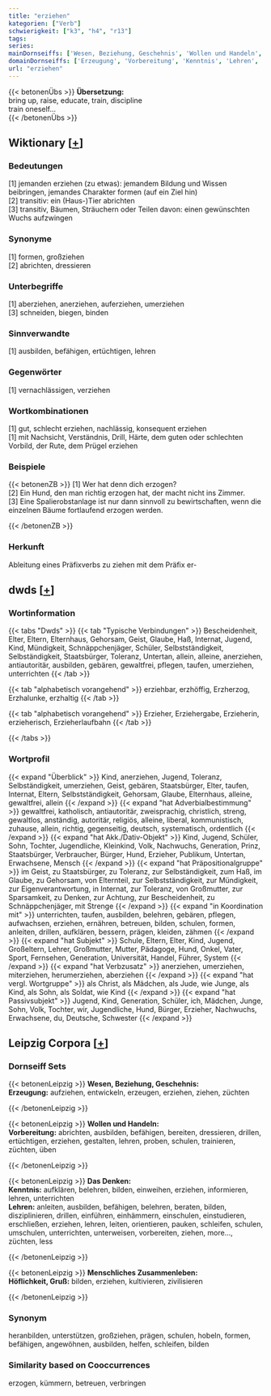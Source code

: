 ```yaml
---
title: "erziehen"
kategorien: ["Verb"]
schwierigkeit: ["k3", "h4", "r13"]
tags:
series:
mainDornseiffs: ['Wesen, Beziehung, Geschehnis', 'Wollen und Handeln', 'Das Denken', 'Menschliches Zusammenleben']
domainDornseiffs: ['Erzeugung', 'Vorbereitung', 'Kenntnis', 'Lehren', 'Höflichkeit, Gruß']
url: "erziehen"
---
```


{{< betonenÜbs >}}
**Übersetzung:**  
bring up, raise, educate, train, discipline  
train  oneself...  
{{< /betonenÜbs >}}

## Wiktionary [[+](https://de.wiktionary.org/wiki/erziehen)]

### Bedeutungen
[1] jemanden erziehen (zu etwas): jemandem Bildung und Wissen beibringen, jemandes Charakter formen (auf ein Ziel hin)  
[2] transitiv: ein (Haus-)Tier abrichten  
[3] transitiv, Bäumen, Sträuchern oder Teilen davon: einen gewünschten Wuchs aufzwingen  

### Synonyme
[1] formen, großziehen  
[2] abrichten, dressieren  

### Unterbegriffe
[1] aberziehen, anerziehen, auferziehen, umerziehen  
[3] schneiden, biegen, binden  

### Sinnverwandte
[1] ausbilden, befähigen, ertüchtigen, lehren  

### Gegenwörter
[1] vernachlässigen, verziehen  

### Wortkombinationen
[1] gut, schlecht erziehen, nachlässig, konsequent erziehen  
[1] mit Nachsicht, Verständnis, Drill, Härte, dem guten oder schlechten Vorbild, der Rute, dem Prügel erziehen  

### Beispiele
{{< betonenZB >}}
[1] Wer hat denn dich erzogen?  
[2] Ein Hund, den man richtig erzogen hat, der macht nicht ins Zimmer.  
[3] Eine Spalierobstanlage ist nur dann sinnvoll zu bewirtschaften, wenn die einzelnen Bäume fortlaufend erzogen werden.  

{{< /betonenZB >}}
### Herkunft
Ableitung eines Präfixverbs zu ziehen mit dem Präfix er-  



## dwds [[+](https://www.dwds.de/wb/erziehen)]

### Wortinformation
{{< tabs "Dwds" >}}
{{< tab "Typische Verbindungen" >}}
Bescheidenheit, Elter, Eltern, Elternhaus, Gehorsam, Geist, Glaube, Haß, Internat, Jugend, Kind, Mündigkeit, Schnäppchenjäger, Schüler, Selbstständigkeit, Selbständigkeit, Staatsbürger, Toleranz, Untertan, allein, alleine, anerziehen, antiautoritär, ausbilden, gebären, gewaltfrei, pflegen, taufen, umerziehen, unterrichten
{{< /tab >}}

{{< tab "alphabetisch vorangehend" >}}
erziehbar, erzhöffig, Erzherzog, Erzhalunke, erzhaltig
{{< /tab >}}

{{< tab "alphabetisch vorangehend" >}}
Erzieher, Erziehergabe, Erzieherin, erzieherisch, Erzieherlaufbahn
{{< /tab >}}

{{< /tabs >}}

### Wortprofil
{{< expand "Überblick" >}} Kind, anerziehen, Jugend, Toleranz, Selbständigkeit, umerziehen, Geist, gebären, Staatsbürger, Elter, taufen, Internat, Eltern, Selbstständigkeit, Gehorsam, Glaube, Elternhaus, alleine, gewaltfrei, allein {{< /expand >}}
{{< expand "hat Adverbialbestimmung" >}} gewaltfrei, katholisch, antiautoritär, zweisprachig, christlich, streng, gewaltlos, anständig, autoritär, religiös, alleine, liberal, kommunistisch, zuhause, allein, richtig, gegenseitig, deutsch, systematisch, ordentlich {{< /expand >}}
{{< expand "hat Akk./Dativ-Objekt" >}} Kind, Jugend, Schüler, Sohn, Tochter, Jugendliche, Kleinkind, Volk, Nachwuchs, Generation, Prinz, Staatsbürger, Verbraucher, Bürger, Hund, Erzieher, Publikum, Untertan, Erwachsene, Mensch {{< /expand >}}
{{< expand "hat Präpositionalgruppe" >}} im Geist, zu Staatsbürger, zu Toleranz, zur Selbständigkeit, zum Haß, im Glaube, zu Gehorsam, von Elternteil, zur Selbstständigkeit, zur Mündigkeit, zur Eigenverantwortung, in Internat, zur Toleranz, von Großmutter, zur Sparsamkeit, zu Denken, zur Achtung, zur Bescheidenheit, zu Schnäppchenjäger, mit Strenge {{< /expand >}}
{{< expand "in Koordination mit" >}} unterrichten, taufen, ausbilden, belehren, gebären, pflegen, aufwachsen, erziehen, ernähren, betreuen, bilden, schulen, formen, anleiten, drillen, aufklären, bessern, prägen, kleiden, zähmen {{< /expand >}}
{{< expand "hat Subjekt" >}} Schule, Eltern, Elter, Kind, Jugend, Großeltern, Lehrer, Großmutter, Mutter, Pädagoge, Hund, Onkel, Vater, Sport, Fernsehen, Generation, Universität, Handel, Führer, System {{< /expand >}}
{{< expand "hat Verbzusatz" >}} anerziehen, umerziehen, miterziehen, herumerziehen, aberziehen {{< /expand >}}
{{< expand "hat vergl. Wortgruppe" >}} als Christ, als Mädchen, als Jude, wie Junge, als Kind, als Sohn, als Soldat, wie Kind {{< /expand >}}
{{< expand "hat Passivsubjekt" >}} Jugend, Kind, Generation, Schüler, ich, Mädchen, Junge, Sohn, Volk, Tochter, wir, Jugendliche, Hund, Bürger, Erzieher, Nachwuchs, Erwachsene, du, Deutsche, Schwester {{< /expand >}}

## Leipzig Corpora [[+](https://corpora.uni-leipzig.de/en/res?word=erziehen&corpusId=deu_newscrawl-public_2018)]

### Dornseiff Sets
{{< betonenLeipzig >}}
**Wesen, Beziehung, Geschehnis:**  
**Erzeugung:** aufziehen, entwickeln, erzeugen, erziehen, ziehen, züchten  

{{< /betonenLeipzig >}}


{{< betonenLeipzig >}}
**Wollen und Handeln:**  
**Vorbereitung:** abrichten, ausbilden, befähigen, bereiten, dressieren, drillen, ertüchtigen, erziehen, gestalten, lehren, proben, schulen, trainieren, züchten, üben  

{{< /betonenLeipzig >}}


{{< betonenLeipzig >}}
**Das Denken:**  
**Kenntnis:** aufklären, belehren, bilden, einweihen, erziehen, informieren, lehren, unterrichten  
**Lehren:** anleiten, ausbilden, befähigen, belehren, beraten, bilden, disziplinieren, drillen, einführen, einhämmern, einschulen, einstudieren, erschließen, erziehen, lehren, leiten, orientieren, pauken, schleifen, schulen, umschulen, unterrichten, unterweisen, vorbereiten, ziehen, more..., züchten, less  

{{< /betonenLeipzig >}}


{{< betonenLeipzig >}}
**Menschliches Zusammenleben:**  
**Höflichkeit, Gruß:** bilden, erziehen, kultivieren, zivilisieren  

{{< /betonenLeipzig >}}

### Synonym
heranbilden, unterstützen, großziehen, prägen, schulen, hobeln, formen, befähigen, angewöhnen, ausbilden, helfen, schleifen, bilden


### Similarity based on Cooccurrences
erzogen, kümmern, betreuen, verbringen

